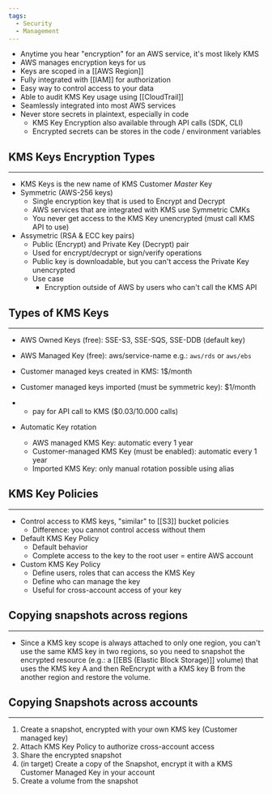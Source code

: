 ```yaml
---
tags:
  - Security
  - Management
---
```

- Anytime you hear "encryption" for an AWS service, it's most likely KMS
- AWS manages encryption keys for us
- Keys are scoped in a [[AWS Region]]
- Fully integrated with [[IAM]] for authorization
- Easy way to control access to your data
- Able to audit KMS Key usage using [[CloudTrail]]
- Seamlessly integrated into most AWS services 
- Never store secrets in plaintext, especially in code
	- KMS Key Encryption also available through API calls (SDK, CLI)
	- Encrypted secrets can be stores in the code / environment variables

## KMS Keys Encryption Types
---
- KMS Keys is the new name of KMS Customer _Master_ Key
- Symmetric (AWS-256 keys)
	- Single encryption key that is used to Encrypt and Decrypt
	- AWS services that are integrated with KMS use Symmetric CMKs
	- You never get access to the KMS Key unencrypted (must call KMS API to use)
- Assymetric (RSA & ECC key pairs)
	- Public (Encrypt) and Private Key (Decrypt) pair
	- Used for encrypt/decrypt or sign/verify operations
	- Public key is downloadable, but you can't access the Private Key unencrypted
	- Use case
		- Encryption outside of AWS by users who can't call the KMS API

## Types of KMS Keys
---
- AWS Owned Keys (free): SSE-S3, SSE-SQS, SSE-DDB (default key)
- AWS Managed Key (free): aws/service-name e.g.: `aws/rds` or `aws/ebs`
- Customer managed keys created in KMS: 1$/month
- Customer managed keys imported (must be symmetric key): $1/month
- + pay for API call to KMS ($0.03/10.000 calls)

- Automatic Key rotation
	- AWS managed KMS Key: automatic every 1 year
	- Customer-managed KMS Key (must be enabled): automatic every 1 year
	- Imported KMS Key: only manual rotation possible using alias

## KMS Key Policies
---
- Control access to KMS keys, "similar" to [[S3]] bucket policies
	- Difference: you cannot control access without them
- Default KMS Key Policy
	- Default behavior
	- Complete access to the key to the root user = entire AWS account
- Custom KMS Key Policy
	- Define users, roles that can access the KMS Key
	- Define who can manage the key
	- Useful for cross-account access of your key

## Copying snapshots across regions
---
- Since a KMS key scope is always attached to only one region, you can't use the same KMS key in two regions, so you need to snapshot the encrypted resource (e.g.: a [[EBS (Elastic Block Storage)]] volume) that uses the KMS key A and then ReEncrypt with a KMS key B from the another region and restore the volume.

## Copying Snapshots across accounts
---
1. Create a snapshot, encrypted with your own KMS key (Customer managed key)
2. Attach KMS Key Policy to authorize cross-account access
3. Share the encrypted snapshot
4. (in target) Create a copy of the Snapshot, encrypt it with a KMS Customer Managed Key in your account
5. Create a volume from the snapshot